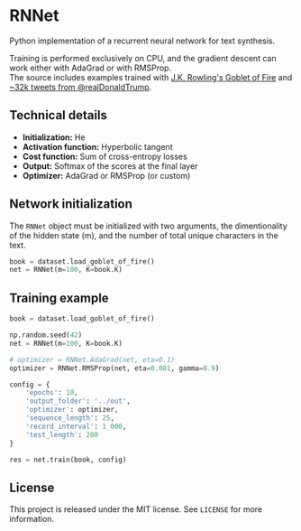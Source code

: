 # RNNet
Python implementation of a recurrent neural network for text synthesis.

Training is performed exclusively on CPU, and the gradient descent can work either with AdaGrad or with RMSProp.\
The source includes examples trained with [J.K. Rowling's Goblet of Fire](https://web.cs.hacettepe.edu.tr/~aykut/classes/spring2018/cmp784/goblet_book.txt) and [~32k tweets from @realDonaldTrump](https://github.com/bpb27/trump_tweet_data_archive).

## Technical details
- **Initialization:** He
- **Activation function:** Hyperbolic tangent
- **Cost function:** Sum of cross-entropy losses
- **Output:** Softmax of the scores at the final layer
- **Optimizer:** AdaGrad or RMSProp (or custom)

## Network initialization
The `RNNet` object must be initialized with two arguments, the dimentionality of the hidden state (m), and the number of total unique characters in the text.
```Python
book = dataset.load_goblet_of_fire()
net = RNNet(m=100, K=book.K)
```

## Training example
```Python
book = dataset.load_goblet_of_fire()

np.random.seed(42)
net = RNNet(m=100, K=book.K)

# optimizer = RNNet.AdaGrad(net, eta=0.1)
optimizer = RNNet.RMSProp(net, eta=0.001, gamma=0.9)

config = {
    'epochs': 10,
    'output_folder': '../out',
    'optimizer': optimizer,
    'sequence_length': 25,
    'record_interval': 1_000,
    'test_length': 200
}

res = net.train(book, config)
```

## License
This project is released under the MIT license. See `LICENSE` for more information.
